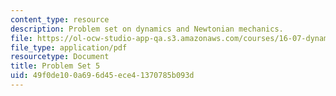 ```yaml
---
content_type: resource
description: Problem set on dynamics and Newtonian mechanics.
file: https://ol-ocw-studio-app-qa.s3.amazonaws.com/courses/16-07-dynamics-fall-2009/49f0de100a696d45ece41370785b093d_MIT16_07F09_hw05.pdf
file_type: application/pdf
resourcetype: Document
title: Problem Set 5
uid: 49f0de10-0a69-6d45-ece4-1370785b093d
---
```

